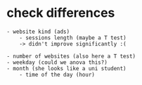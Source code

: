 
# check differences
    - website kind (ads)
        - sessions length (maybe a T test)
        -> didn't improve significantly :(

    - number of websites (also here a T test)
    - weekday (could we anova this?)
    - month (she looks like a uni student)
        - time of the day (hour)
    

